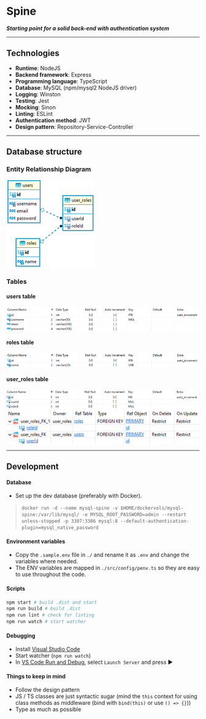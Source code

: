 # Spine

***Starting point for a solid back-end with authentication system***

---

## Technologies

- **Runtime**: NodeJS
- **Backend framework**: Express
- **Programming language**: TypeScript
- **Database**: MySQL (npm/mysql2 NodeJS driver)
- **Logging**: Winston
- **Testing**: Jest
- **Mocking**: Sinon
- **Linting**: ESLint
- **Authentication method**: JWT
- **Design pattern**: Repository-Service-Controller

---

## Database structure

### Entity Relationship Diagram

![Entity Relationship Diagram](screenshots/entities.PNG)

### Tables

#### users table
![users](screenshots/users_columns.PNG)

#### roles table
![roles](screenshots/roles_columns.PNG)

#### user_roles table
![user_roles](screenshots/user_roles_columns.PNG)
![user_roles_fks](screenshots/user_roles_fks.PNG)

---

## Development

#### Database
* Set up the dev database (preferably with Docker).
> ```docker run -d --name mysql-spine -v $HOME/dockervols/mysql-spine:/var/lib/mysql/ -e MYSQL_ROOT_PASSWORD=admin --restart unless-stopped -p 3307:3306 mysql:8 --default-authentication-plugin=mysql_native_password```

#### Environment variables
* Copy the `.sample.env` file in `./` and rename it as `.env` and change the variables where needed. 
* The ENV variables are mapped in `./src/config/penv.ts` so they are easy to use throughout the code.

#### Scripts

```bash
npm start # build .dist and start
npm run build # build .dist
npm run lint # check for linting
npm run watch # start watcher
```

#### Debugging
* Install [Visual Studio Code](https://code.visualstudio.com/)
* Start watcher (`npm run watch`)
* In [VS Code Run and Debug](https://code.visualstudio.com/docs/editor/debugging), select `Launch Server` and press ▶️

#### Things to keep in mind
* Follow the design pattern
* JS / TS classes are just syntactic sugar (mind the `this` context for using class methods as middleware (bind with `bind(this)` or use `() => {}`))
* Type as much as possible

